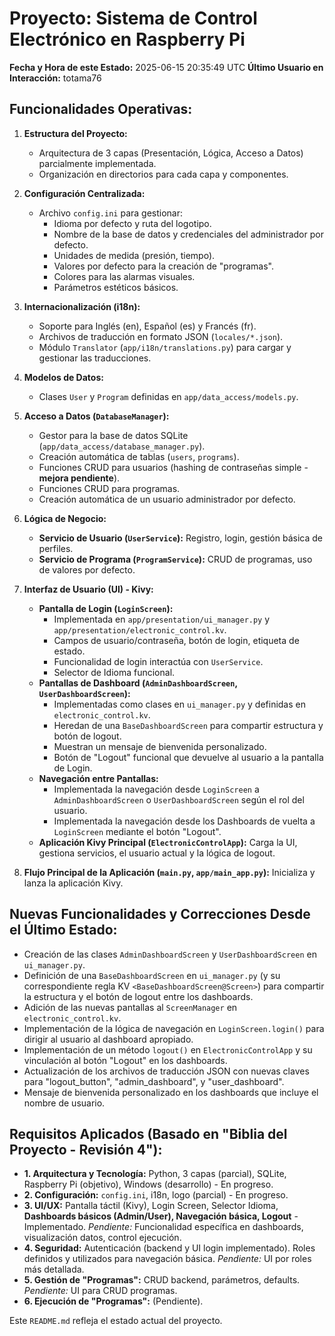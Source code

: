 # Proyecto: Sistema de Control Electrónico en Raspberry Pi

**Fecha y Hora de este Estado:** 2025-06-15 20:35:49 UTC
**Último Usuario en Interacción:** totama76

## Funcionalidades Operativas:

1.  **Estructura del Proyecto:**
    *   Arquitectura de 3 capas (Presentación, Lógica, Acceso a Datos) parcialmente implementada.
    *   Organización en directorios para cada capa y componentes.

2.  **Configuración Centralizada:**
    *   Archivo `config.ini` para gestionar:
        *   Idioma por defecto y ruta del logotipo.
        *   Nombre de la base de datos y credenciales del administrador por defecto.
        *   Unidades de medida (presión, tiempo).
        *   Valores por defecto para la creación de "programas".
        *   Colores para las alarmas visuales.
        *   Parámetros estéticos básicos.

3.  **Internacionalización (i18n):**
    *   Soporte para Inglés (en), Español (es) y Francés (fr).
    *   Archivos de traducción en formato JSON (`locales/*.json`).
    *   Módulo `Translator` (`app/i18n/translations.py`) para cargar y gestionar las traducciones.

4.  **Modelos de Datos:**
    *   Clases `User` y `Program` definidas en `app/data_access/models.py`.

5.  **Acceso a Datos (`DatabaseManager`):**
    *   Gestor para la base de datos SQLite (`app/data_access/database_manager.py`).
    *   Creación automática de tablas (`users`, `programs`).
    *   Funciones CRUD para usuarios (hashing de contraseñas simple - **mejora pendiente**).
    *   Funciones CRUD para programas.
    *   Creación automática de un usuario administrador por defecto.

6.  **Lógica de Negocio:**
    *   **Servicio de Usuario (`UserService`):** Registro, login, gestión básica de perfiles.
    *   **Servicio de Programa (`ProgramService`):** CRUD de programas, uso de valores por defecto.

7.  **Interfaz de Usuario (UI) - Kivy:**
    *   **Pantalla de Login (`LoginScreen`):**
        *   Implementada en `app/presentation/ui_manager.py` y `app/presentation/electronic_control.kv`.
        *   Campos de usuario/contraseña, botón de login, etiqueta de estado.
        *   Funcionalidad de login interactúa con `UserService`.
        *   Selector de Idioma funcional.
    *   **Pantallas de Dashboard (`AdminDashboardScreen`, `UserDashboardScreen`):**
        *   Implementadas como clases en `ui_manager.py` y definidas en `electronic_control.kv`.
        *   Heredan de una `BaseDashboardScreen` para compartir estructura y botón de logout.
        *   Muestran un mensaje de bienvenida personalizado.
        *   Botón de "Logout" funcional que devuelve al usuario a la pantalla de Login.
    *   **Navegación entre Pantallas:**
        *   Implementada la navegación desde `LoginScreen` a `AdminDashboardScreen` o `UserDashboardScreen` según el rol del usuario.
        *   Implementada la navegación desde los Dashboards de vuelta a `LoginScreen` mediante el botón "Logout".
    *   **Aplicación Kivy Principal (`ElectronicControlApp`):** Carga la UI, gestiona servicios, el usuario actual y la lógica de logout.

8.  **Flujo Principal de la Aplicación (`main.py`, `app/main_app.py`):** Inicializa y lanza la aplicación Kivy.

## Nuevas Funcionalidades y Correcciones Desde el Último Estado:

*   Creación de las clases `AdminDashboardScreen` y `UserDashboardScreen` en `ui_manager.py`.
*   Definición de una `BaseDashboardScreen` en `ui_manager.py` (y su correspondiente regla KV `<BaseDashboardScreen@Screen>`) para compartir la estructura y el botón de logout entre los dashboards.
*   Adición de las nuevas pantallas al `ScreenManager` en `electronic_control.kv`.
*   Implementación de la lógica de navegación en `LoginScreen.login()` para dirigir al usuario al dashboard apropiado.
*   Implementación de un método `logout()` en `ElectronicControlApp` y su vinculación al botón "Logout" en los dashboards.
*   Actualización de los archivos de traducción JSON con nuevas claves para "logout_button", "admin_dashboard", y "user_dashboard".
*   Mensaje de bienvenida personalizado en los dashboards que incluye el nombre de usuario.

## Requisitos Aplicados (Basado en "Biblia del Proyecto - Revisión 4"):

*   **1. Arquitectura y Tecnología:** Python, 3 capas (parcial), SQLite, Raspberry Pi (objetivo), Windows (desarrollo) - En progreso.
*   **2. Configuración:** `config.ini`, i18n, logo (parcial) - En progreso.
*   **3. UI/UX:** Pantalla táctil (Kivy), Login Screen, Selector Idioma, **Dashboards básicos (Admin/User), Navegación básica, Logout** - Implementado. *Pendiente:* Funcionalidad específica en dashboards, visualización datos, control ejecución.
*   **4. Seguridad:** Autenticación (backend y UI login implementado). Roles definidos y utilizados para navegación básica. *Pendiente:* UI por roles más detallada.
*   **5. Gestión de "Programas":** CRUD backend, parámetros, defaults. *Pendiente:* UI para CRUD programas.
*   **6. Ejecución de "Programas":** (Pendiente).

Este `README.md` refleja el estado actual del proyecto.